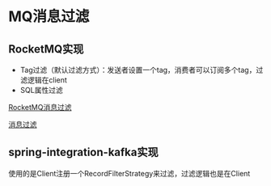 # MQ消息过滤

## RocketMQ实现

- Tag过滤（默认过滤方式）：发送者设置一个tag，消费者可以订阅多个tag，过滤逻辑在client
- SQL属性过滤

[RocketMQ消息过滤](https://help.aliyun.com/document_detail/29543.html)

[消息过滤](https://cloud.tencent.com/developer/article/1163426)



## spring-integration-kafka实现

使用的是Client注册一个RecordFilterStrategy来过滤，过滤逻辑也是在Client




